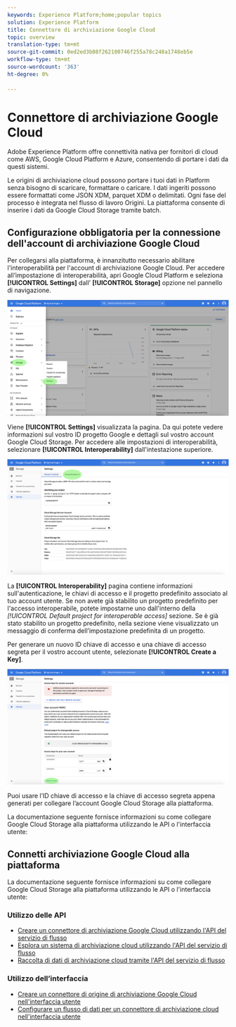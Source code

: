 ```yaml
---
keywords: Experience Platform;home;popular topics
solution: Experience Platform
title: Connettore di archiviazione Google Cloud
topic: overview
translation-type: tm+mt
source-git-commit: 0ed2ed3b08f262100746f255a78c248a1748eb5e
workflow-type: tm+mt
source-wordcount: '363'
ht-degree: 0%

---
```



# Connettore di archiviazione Google Cloud

Adobe Experience Platform offre connettività nativa per fornitori di cloud come AWS, Google Cloud Platform e Azure, consentendo di portare i dati da questi sistemi.

Le origini di archiviazione cloud possono portare i tuoi dati in Platform senza bisogno di scaricare, formattare o caricare. I dati ingeriti possono essere formattati come JSON XDM, parquet XDM o delimitati. Ogni fase del processo è integrata nel flusso di lavoro Origini. La piattaforma consente di inserire i dati da Google Cloud Storage tramite batch.

## Configurazione obbligatoria per la connessione dell&#39;account di archiviazione Google Cloud

Per collegarsi alla piattaforma, è innanzitutto necessario abilitare l&#39;interoperabilità per l&#39;account di archiviazione Google Cloud. Per accedere all’impostazione di interoperabilità, apri Google Cloud Platform e seleziona **[!UICONTROL Settings]** dall’ **[!UICONTROL Storage]** opzione nel pannello di navigazione.

![](../../images/tutorials/create/google-cloud-storage/nav.png)

Viene **[!UICONTROL Settings]** visualizzata la pagina. Da qui potete vedere informazioni sul vostro ID progetto Google e dettagli sul vostro account Google Cloud Storage. Per accedere alle impostazioni di interoperabilità, selezionare **[!UICONTROL Interoperability]** dall&#39;intestazione superiore.

![](../../images/tutorials/create/google-cloud-storage/project-access.png)

La **[!UICONTROL Interoperability]** pagina contiene informazioni sull&#39;autenticazione, le chiavi di accesso e il progetto predefinito associato al tuo account utente. Se non avete già stabilito un progetto predefinito per l&#39;accesso interoperabile, potete impostarne uno dall&#39;interno della *[!UICONTROL Default project for interoperable access]* sezione. Se è già stato stabilito un progetto predefinito, nella sezione viene visualizzato un messaggio di conferma dell’impostazione predefinita di un progetto.

Per generare un nuovo ID chiave di accesso e una chiave di accesso segreta per il vostro account utente, selezionate **[!UICONTROL Create a Key]**.

![](../../images/tutorials/create/google-cloud-storage/interoperability.png)

Puoi usare l’ID chiave di accesso e la chiave di accesso segreta appena generati per collegare l’account Google Cloud Storage alla piattaforma.

La documentazione seguente fornisce informazioni su come collegare Google Cloud Storage alla piattaforma utilizzando le API o l&#39;interfaccia utente:

## Connetti archiviazione Google Cloud alla piattaforma

La documentazione seguente fornisce informazioni su come collegare Google Cloud Storage alla piattaforma utilizzando le API o l&#39;interfaccia utente:

### Utilizzo delle API

- [Creare un connettore di archiviazione Google Cloud utilizzando l&#39;API del servizio di flusso](../../tutorials/api/create/cloud-storage/google.md)
- [Esplora un sistema di archiviazione cloud utilizzando l&#39;API del servizio di flusso](../../tutorials/api/explore/cloud-storage.md)
- [Raccolta di dati di archiviazione cloud tramite l&#39;API del servizio di flusso](../../tutorials/api/collect/cloud-storage.md)

### Utilizzo dell’interfaccia

- [Creare un connettore di origine di archiviazione Google Cloud nell&#39;interfaccia utente](../../tutorials/ui/create/cloud-storage/google-cloud-storage.md)
- [Configurare un flusso di dati per un connettore di archiviazione cloud nell&#39;interfaccia utente](../../tutorials/ui/dataflow/batch/cloud-storage.md)